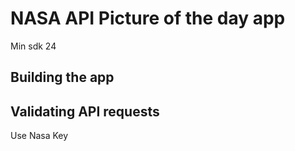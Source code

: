 # **NASA API Picture of the day app**
Min sdk 24

## **Building the app**

## **Validating API requests**
Use Nasa Key

